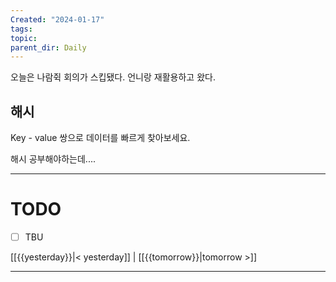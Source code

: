 ```yaml
---
Created: "2024-01-17"
tags: 
topic: 
parent_dir: Daily
---
```

오늘은 나람쥑 회의가 스킵됐다. 언니랑 재활용하고 왔다.
## 해시
Key - value 쌍으로 데이터를 빠르게 찾아보세요. 

해시 공부해야하는데....

----
# TODO
- [ ] TBU 
  
[[{{yesterday}}|< yesterday]] | [[{{tomorrow}}|tomorrow >]]  
  
---  
